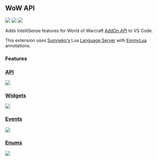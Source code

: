 ## WoW API
[![](https://img.shields.io/github/license/Ketho/vscode-wow-api)](https://opensource.org/licenses/MIT)
[![](https://img.shields.io/github/v/release/Ketho/vscode-wow-api)](https://github.com/Ketho/vscode-wow-api/releases)
[![](https://img.shields.io/badge/wow-9.0.2-yellow)](https://github.com/Gethe/wow-ui-source/tree/9.0.2)

Adds IntelliSense features for World of Warcraft [AddOn API](https://wow.gamepedia.com/World_of_Warcraft_API) to VS Code.

This extension uses [Sumneko's](https://marketplace.visualstudio.com/items?itemName=sumneko.lua) Lua [Language Server](https://microsoft.github.io/language-server-protocol/) with [EmmyLua](https://github.com/EmmyLua) annotations.

### Features
### [API](https://github.com/Gethe/wow-ui-source/tree/live/AddOns/Blizzard_APIDocumentation)
![](https://github.com/Ketho/vscode-wow-api/raw/master/img/api.gif)

### [Widgets](https://wow.gamepedia.com/Widget_API)
![](https://github.com/Ketho/vscode-wow-api/raw/master/img/widget.gif)

### [Events](https://wow.gamepedia.com/Events)
![](https://github.com/Ketho/vscode-wow-api/raw/master/img/event.gif)

### [Enums](https://github.com/Ketho/BlizzardInterfaceResources/blob/live/Resources/LuaEnum.lua)
![](https://github.com/Ketho/vscode-wow-api/raw/master/img/enum.gif)

